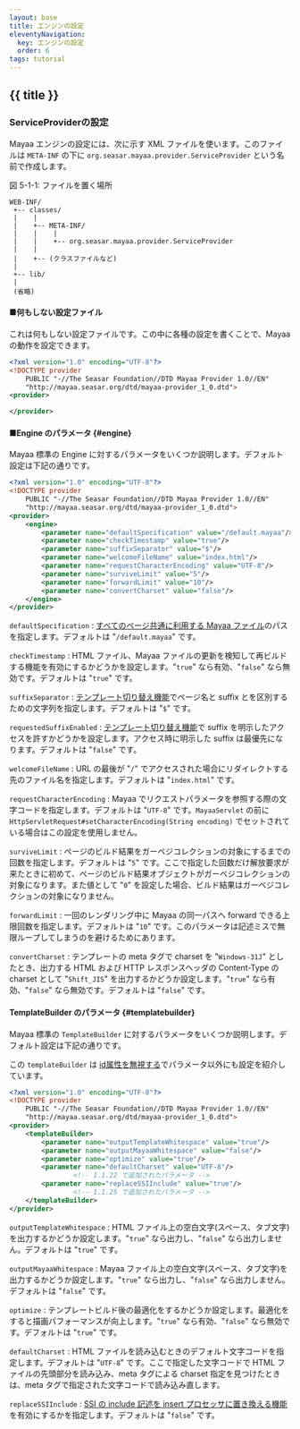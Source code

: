 ```yaml
---
layout: base
title: エンジンの設定
eleventyNavigation:
  key: エンジンの設定
  order: 6
tags: tutorial
---
```


## {{ title }}

### ServiceProviderの設定

Mayaa エンジンの設定には、次に示す XML ファイルを使います。このファイルは `META-INF` の下に `org.seasar.mayaa.provider.ServiceProvider` という名前で作成します。

図 5-1-1: ファイルを置く場所
```
WEB-INF/
 +-- classes/
 |    |
 |    +-- META-INF/
 |    |    |
 |    |    +-- org.seasar.mayaa.provider.ServiceProvider
 |    |
 |    +-- (クラスファイルなど)
 |
 +-- lib/
 |
 (省略)
```

#### ■何もしない設定ファイル

これは何もしない設定ファイルです。この中に各種の設定を書くことで、Mayaa の動作を設定できます。

```xml {data-filename=org.seasar.mayaa.provider.ServiceProvider}
<?xml version="1.0" encoding="UTF-8"?>
<!DOCTYPE provider
    PUBLIC "-//The Seasar Foundation//DTD Mayaa Provider 1.0//EN"
    "http://mayaa.seasar.org/dtd/mayaa-provider_1_0.dtd">
<provider>

</provider>
```

#### ■Engine のパラメータ {#engine}

Mayaa 標準の Engine に対するパラメータをいくつか説明します。デフォルト設定は下記の通りです。


```xml {data-filename=org.seasar.mayaa.provider.ServiceProvider}
<?xml version="1.0" encoding="UTF-8"?>
<!DOCTYPE provider
    PUBLIC "-//The Seasar Foundation//DTD Mayaa Provider 1.0//EN"
    "http://mayaa.seasar.org/dtd/mayaa-provider_1_0.dtd">
<provider>
    <engine>
        <parameter name="defaultSpecification" value="/default.mayaa"/>
        <parameter name="checkTimestamp" value="true"/>
        <parameter name="suffixSeparator" value="$"/>
        <parameter name="welcomeFileName" value="index.html"/>
        <parameter name="requestCharacterEncoding" value="UTF-8"/>
        <parameter name="surviveLimit" value="5"/>
        <parameter name="forwardLimit" value="10"/>
        <parameter name="convertCharset" value="false"/>
    </engine>
</provider>
```

`defaultSpecification`
: <a href="/docs/default/">すべてのページ共通に利用する Mayaa ファイル</a>のパスを指定します。デフォルトは "`/default.mayaa`" です。

`checkTimestamp`
: HTML ファイル、Mayaa ファイルの更新を検知して再ビルドする機能を有効にするかどうかを設定します。"`true`" なら有効、"`false`" なら無効です。デフォルトは "`true`" です。

`suffixSeparator`
: <a href="/docs/template_suffix/">テンプレート切り替え機能</a>でページ名と suffix とを区別するための文字列を指定します。デフォルトは "`$`" です。

`requestedSuffixEnabled`
: <a href="/docs/template_suffix/">テンプレート切り替え機能</a>で suffix を明示したアクセスを許すかどうかを設定します。アクセス時に明示した suffix は最優先になります。デフォルトは "`false`" です。

`welcomeFileName`
: URL の最後が "`/`" でアクセスされた場合にリダイレクトする先のファイル名を指定します。デフォルトは "`index.html`" です。

`requestCharacterEncoding`
: Mayaa でリクエストパラメータを参照する際の文字コードを指定します。デフォルトは "`UTF-8`" です。`MayaaServlet` の前に `HttpServletRequest#setCharacterEncoding(String encoding)` でセットされている場合はこの設定を使用しません。

`surviveLimit`
: ページのビルド結果をガーベジコレクションの対象にするまでの回数を指定します。デフォルトは "`5`" です。ここで指定した回数だけ解放要求が来たときに初めて、ページのビルド結果オブジェクトがガーベジコレクションの対象になります。また値として "`0`" を設定した場合、ビルド結果はガーベジコレクションの対象になりません。

`forwardLimit`
: 一回のレンダリング中に Mayaa の同一パスへ forward できる上限回数を指定します。デフォルトは "`10`" です。このパラメータは記述ミスで無限ループしてしまうのを避けるためにあります。

`convertCharset`
: テンプレートの meta タグで charset を "`Windows-31J`" としたとき、出力する HTML および HTTP レスポンスヘッダの Content-Type の charset として "`Shift_JIS`" を出力するかどうか設定します。"`true`" なら有効、"`false`" なら無効です。デフォルトは "`false`" です。

</dl>


#### TemplateBuilder のパラメータ {#templatebuilder}

Mayaa 標準の `TemplateBuilder` に対するパラメータをいくつか説明します。デフォルト設定は下記の通りです。

この `templateBuilder` は [id属性を無視する](./equals_id_resolver/)でパラメータ以外にも設定を紹介しています。

```xml {data-filename=org.seasar.mayaa.provider.ServiceProvider}
<?xml version="1.0" encoding="UTF-8"?>
<!DOCTYPE provider
    PUBLIC "-//The Seasar Foundation//DTD Mayaa Provider 1.0//EN"
    "http://mayaa.seasar.org/dtd/mayaa-provider_1_0.dtd">
<provider>
    <templateBuilder>
        <parameter name="outputTemplateWhitespace" value="true"/>
        <parameter name="outputMayaaWhitespace" value="false"/>
        <parameter name="optimize" value="true"/>
        <parameter name="defaultCharset" value="UTF-8"/>
                <!-- 1.1.22 で追加されたパラメータ -->
        <parameter name="replaceSSIInclude" value="true"/>
                <!-- 1.1.25 で追加されたパラメータ -->
    </templateBuilder>
</provider>
```


`outputTemplateWhitespace`
: HTML ファイル上の空白文字(スペース、タブ文字)を出力するかどうか設定します。"`true`" なら出力し、"`false`" なら出力しません。デフォルトは "`true`" です。

`outputMayaaWhitespace`
: Mayaa ファイル上の空白文字(スペース、タブ文字)を出力するかどうか設定します。"`true`" なら出力し、"`false`" なら出力しません。デフォルトは "`false`" です。

`optimize`
: テンプレートビルド後の最適化をするかどうか設定します。最適化をすると描画パフォーマンスが向上します。"`true`" なら有効、"`false`" なら無効です。デフォルトは "`true`" です。

`defaultCharset`
: HTML ファイルを読み込むときのデフォルト文字コードを指定します。デフォルトは "`UTF-8`" です。ここで指定した文字コードで HTML ファイルの先頭部分を読み込み、meta タグによる charset 指定を見つけたときは、meta タグで指定された文字コードで読み込み直します。

`replaceSSIInclude`
: <a href="/docs/settings/include/">SSI の include 記述を insert プロセッサに置き換える機能</a>を有効にするかを指定します。デフォルトは "`false`" です。
